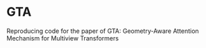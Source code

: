 # GTA
Reproducing code for the paper of GTA: Geometry-Aware Attention Mechanism for Multiview Transformers
